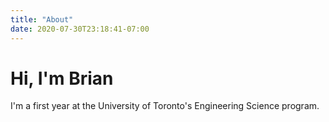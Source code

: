 ```yaml
---
title: "About"
date: 2020-07-30T23:18:41-07:00
---
```


# Hi, I'm Brian

I'm a first year at the University of Toronto's Engineering Science program.
